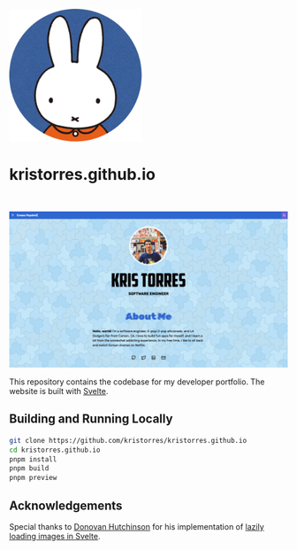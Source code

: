 <p>
    <img src="/static/images/miffy-rounded.png" width="240" alt="A circular logo featuring Miffy in front of a blue background." />
</p>

kristorres.github.io
====================

<p>
    <img src="https://img.shields.io/badge/Svelte-3-ff3e00?style=for-the-badge&logo=svelte" alt="" />
</p>

<picture>
    <source media="(prefers-color-scheme: dark)" srcset="/screenshots/dark.png" />
    <source media="(prefers-color-scheme: light)" srcset="/screenshots/light.png" />
    <img src="/screenshots/light.png" alt="A screenshot of Kris Torres’s personal website." />
</picture>

This repository contains the codebase for my developer portfolio. The website is
built with [Svelte](https://svelte.dev).

Building and Running Locally
----------------------------

```sh
git clone https://github.com/kristorres/kristorres.github.io
cd kristorres.github.io
pnpm install
pnpm build
pnpm preview
```

Acknowledgements
----------------

Special thanks to [Donovan Hutchinson](https://github.com/donovanh) for his
implementation of
[lazily loading images in Svelte](https://css-tricks.com/lazy-loading-images-in-svelte).
